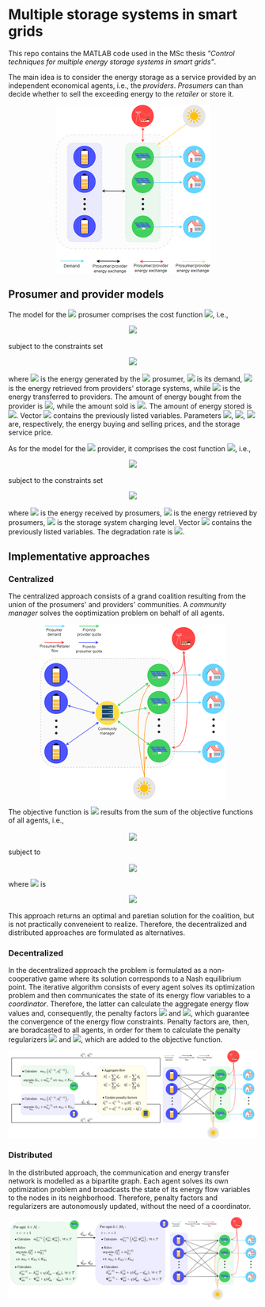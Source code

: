 # Multiple storage systems in smart grids
This repo contains the MATLAB code used in the MSc thesis _"Control techniques for multiple energy storage systems in smart grids"_.

The main idea is to consider the energy storage as a service provided by an independent economical agents, i.e., the _providers_. _Prosumers_ can than decide whether to sell the exceeding energy to the _retailer_ or store it. 

<p align="center">
  <img src="img/framework.png" align="center"></img>
</p>

## Prosumer and provider models
The model for the <img src="https://latex.codecogs.com/gif.latex?%5Cinline%20i"></img> prosumer comprises the cost function <img src="https://latex.codecogs.com/gif.latex?%5Cinline%20J_%7B%5Cmathcal%7BP%7D%2Ci%7D"></img>, i.e.,

<div align="center"><img src="https://latex.codecogs.com/gif.latex?J_%7B%5Cmathcal%7BP%7D%2Ci%7D%20%3D%20%5Csum_%7Bt%20%5Cin%20%5Cmathcal%7BT%7D%7D%20%5Cbigg%5B%20%5Cunderbrace%7BC_t%20p%5E%5Cuparrow_%7Bit%7D%20-%20R_t%20p%5E%5Cdownarrow_%7Bit%7D%20&plus;%20L_t%20s_%7Bit%7D%7D_%7B%5Ctext%7BCost/revenue%20and%20storage%20fee%7D%7D%20&plus;%20%5Cunderbrace%7B%5Cfrac%7B1%7D%7B2%7D%20%5Cxi_i%20%5CBig%28p%5E%7B%5Cuparrow2%7D_%7Bit%7D%20&plus;%20p%5E%7B%5Cdownarrow2%7D_%7Bit%7D%20&plus;%20d%5E%7B%5Cuparrow2%7D_%7Bit%7D%20&plus;%20d%5E%7B%5Cdownarrow2%7D_%7Bit%7D%7D_%7B%5Ctext%7BEnergy%20transmission%20costs%7D%7D%20%5CBig%29%20%5Cbigg%5D"></div>

subject to the constraints set 

<div align="center"><img src="https://latex.codecogs.com/gif.latex?%5Cmathcal%7BK%7D_%7B%5Cmathcal%7BP%7D%2Ci%7D%3D%20%5Cbegin%7Bcases%7D%20G_%7Bit%7D%20-%20D_%7Bit%7D%20&plus;%20d%5E%5Cuparrow_%7Bit%7D%20-%20d%5E%5Cdownarrow_%7Bit%7D%20&plus;%20p%5E%5Cuparrow_%7Bit%7D%20-%20p%5E%5Cdownarrow_%7Bit%7D%20%3D%200%20%5C%5C%20s_%7Bit%7D%20%3D%20%5Calpha%20s_%7Bi%2Ct-1%7D%20&plus;%20%5Ceta%5E%5Cuparrow%20d%5E%5Cdownarrow_%7Bit%7D%20-%20%5Ceta%5E%5Cdownarrow%20d%5E%5Cuparrow_%7Bit%7D%20%5C%5C%20s%5E%5Ctext%7Binit%7D_%7Bi%7D%20%3D%20s_%7BiT%7D%20%5C%5C%20d%5E%5Cuparrow_%7Bit%7D%20%5Cleq%20d%5E%5Ctext%7Bmax%7D%20%5C%5C%20d%5E%5Cdownarrow_%7Bit%7D%20%5Cleq%20d%5E%5Ctext%7Bmax%7D%20%5C%5C%20p%5E%5Cdownarrow_%7Bit%7D%20%5Cleq%20p%5E%5Ctext%7Bmax%7D%20%5C%5C%20p%5E%5Cuparrow_%7Bit%7D%20%5Cleq%20p%5E%5Ctext%7Bmax%7D%20%5C%5C%20%5Cboldsymbol%7Bv%7D_%7B%5Cmathcal%7BP%7D%2Ci%7D%20%5Cgeq%20%5Cboldsymbol%7B0%7D%20%5Cend%7Bcases%7D"></div> 

where <img src="https://latex.codecogs.com/gif.latex?G_%7Bit%7D"></img> is the energy generated by the <img src="https://latex.codecogs.com/gif.latex?%5Cinline%20i"></img> prosumer, <img src="https://latex.codecogs.com/gif.latex?D_%7Bit%7D"></img> is its demand, <img src="https://latex.codecogs.com/gif.latex?d%5E%5Cuparrow_%7Bit%7D"></img> is the energy retrieved from providers' storage systems, while <img src="https://latex.codecogs.com/gif.latex?d%5E%5Cdownarrow_%7Bit%7D"></img> is the energy transferred to providers. The amount of energy bought from the provider is <img src="https://latex.codecogs.com/gif.latex?p%5E%5Cuparrow_%7Bit%7D"></img>, while the amount sold is <img src="https://latex.codecogs.com/gif.latex?p%5E%5Cdownarrow_%7Bit%7D"></img>. The amount of energy stored is <img src="https://latex.codecogs.com/gif.latex?s%5E%5Cdownarrow_%7Bit%7D"></img>. Vector <img src="https://latex.codecogs.com/gif.latex?%5Cboldsymbol%7Bv%7D_%7B%5Cmathcal%7BP%7D%2C%20i%7D"></img> contains the previously listed variables. Parameters <img src="https://latex.codecogs.com/gif.latex?C_%7Bt%7D"></img>, <img src="https://latex.codecogs.com/gif.latex?R_%7Bt%7D"></img>, <img src="https://latex.codecogs.com/gif.latex?L_%7Bt%7D"></img> are, respectively, the energy buying and selling prices, and the storage service price.

As for the model for the <img src="https://latex.codecogs.com/gif.latex?%5Cinline%20j"></img> provider, it comprises the cost function <img src="https://latex.codecogs.com/gif.latex?%5Cinline%20J_%7B%5Cmathcal%7BS%7D%2Cj%7D"></img>, i.e.,

<div align="center"><img src="https://latex.codecogs.com/gif.latex?J_%7B%5Cmathcal%7BS%7D%2Cj%7D%20%3D%20%5Csum_%7Bt%20%5Cin%20%5Cmathcal%7BT%7D%7D%20%5Cbigg%5B%20%5Cunderbrace%7B%5Cfrac%7B1%7D%7B2%7D%20%5Czeta_j%20%28q%5E%5Cuparrow_%7Bjt%7D%20&plus;%20q%5E%5Cdownarrow_%7Bjt%7D%29%5E2%7D_%7B%5Ctext%7BStorage%20degradation%20costs%7D%7D%20-%20%5Cunderbrace%7BL_t%20b_%7Bjt%7D%7D_%7B%5Ctext%7BRevenues%7D%7D%20%5Cbigg%5D"></div>

subject to the constraints set

<div align="center"> <img src="https://latex.codecogs.com/gif.latex?%5Cmathcal%7BK%7D_%7B%5Cmathcal%7BS%7D%2Cj%7D%3D%20%5Cbegin%7Bcases%7D%20b_%7Bjt%7D%20%3D%20%5Calpha%20b_%7Bj%2Ct-1%7D%20&plus;%20%5Ceta%5E%5Cuparrow%20q%5E%5Cuparrow_%7Bjt%7D%20-%20%5Ceta%5E%5Cdownarrow%20q%5E%5Cdownarrow_%7Bjt%7D%20%5C%5C%20b_%7Bjt%7D%20%5Cleq%20b%5E%5Ctext%7Bmax%7D_j%20%5C%5C%20q%5E%5Cuparrow_%7Bjt%7D%20%5Cleq%20q%5E%5Ctext%7Bmax%7D%20%5C%5C%20q%5E%5Cdownarrow_%7Bjt%7D%20%5Cleq%20q%5E%5Ctext%7Bmax%7D%20%5C%5C%20%5Cboldsymbol%7Bv%7D_%7B%5Cmathcal%7BS%7D%2Cj%7D%20%5Cgeq%20%5Cboldsymbol%7B0%7D%20%5Cend%7Bcases%7D"></div>

where <img align="center"><img src="https://latex.codecogs.com/gif.latex?q%5E%5Cuparrow_%7Bjt%7D"></img> is the energy received by prosumers, <img src="https://latex.codecogs.com/gif.latex?q%5E%5Cdownarrow_%7Bjt%7D"></img> is the energy retrieved by prosumers, <img src="https://latex.codecogs.com/gif.latex?b_%7Bjt%7D"></img> is the storage system charging level. Vector <img src="https://latex.codecogs.com/gif.latex?%5Cboldsymbol%7Bv%7D_%7B%5Cmathcal%7BS%7D%2C%20j%7D"></img> contains the previously listed variables. The degradation rate is <img src="https://latex.codecogs.com/gif.latex?%5Czeta_%7Bjt%7D"></div>.  

## Implementative approaches
### Centralized
The centralized approach consists of a grand coalition resulting from the union of the prosumers' and providers' communities. A _community manager_ solves the ooptimization problem on behalf of all agents. 
<p align="center">
  <img src="img/prosumer-provider-full.png" align="center"></img>
</p>

The objective function is <img src="https://latex.codecogs.com/gif.latex?J%5E%7B%28c%29%7D"></img> results from the sum of the objective functions of all agents, i.e.,
<p align="center">
  <img src="https://latex.codecogs.com/gif.latex?J%5E%7B%28c%29%7D%20%3D%20%5Csum_%7Bi%20%5Cin%20%5Cmathcal%7BP%7D%7D%20J_%7B%5Cmathcal%7BP%7D%2Ci%7D%20&plus;%20%5Csum_%7Bj%20%5Cin%20%5Cmathcal%7BS%7D%7D%20J_%7B%5Cmathcal%7BS%7D%2Cj%7D" align="center"></img>
</p>
subject to 
<p align="center">
  <img src="https://latex.codecogs.com/gif.latex?%5Cmathcal%7BK%7D_%5Cmathcal%7BC%7D%20%3D%20%5Cmathcal%7BK%7D_%7B%5Ctext%7BA%7D%7D%20%5Ccup%20%5Cleft%28%20%5Cbigcup_%7Bi%20%5Cin%20%5Cmathcal%7BP%7D%7D%20%5Cmathcal%7BK%7D_%7B%5Cmathcal%7BP%7D%2Ci%7D%20%5Cright%29%20%5Ccup%20%5Cleft%28%20%5Cbigcup_%7Bj%20%5Cin%20%5Cmathcal%7BS%7D%7D%20%5Cmathcal%7BK%7D_%7B%5Cmathcal%7BS%7D%2Cj%7D%20%5Cright%29" align="center"></img>
</p>

where <img src="https://latex.codecogs.com/gif.latex?%5Cmathcal%7BK%7D_%7B%5Ctext%7BA%7D%7D"></img> is
<p align="center">
  <img src="https://latex.codecogs.com/gif.latex?%5Cmathcal%7BK%7D_%7B%5Ctext%7BA%7D%7D%3D%20%5Cbegin%7Bcases%7D%20%5Cdisplaystyle%20%5Csum_%7Bi%20%5Cin%20%5Cmathcal%7BP%7D%7D%20d%5E%5Cuparrow_%7Bit%7D%20-%20%5Csum_%7Bj%20%5Cin%20%5Cmathcal%7BS%7D%7D%20q%5E%5Cdownarrow_%7Bjt%7D%20%3D%200%20%5C%5C%20%5Cdisplaystyle%20%5Csum_%7Bi%20%5Cin%20%5Cmathcal%7BP%7D%7D%20d%5E%5Cdownarrow_%7Bit%7D%20-%20%5Csum_%7Bj%20%5Cin%20%5Cmathcal%7BS%7D%7D%20q%5E%5Cuparrow_%7Bjt%7D%20%3D%200%20%5Cend%7Bcases%7D">
</p>

This approach returns an optimal and paretian solution for the coalition, but is not practically conveneient to realize. Therefore, the decentralized and distributed approaches are formulated as alternatives.

### Decentralized
In the decentralized approach the problem is formulated as a non-cooperative game where its solution corresponds to a Nash equilibrium point. The iterative algorithm consists of every agent solves its optimization problem and then communicates the state of its energy flow variables to a _coordinator_. Therefore, the latter can calculate the aggregate energy flow values and, consequently, the penalty factors <img src="https://latex.codecogs.com/gif.latex?\inline&space;\lambda^{(\tau)}_{t}"></img> and <img src="https://latex.codecogs.com/gif.latex?\inline&space;\psi^{(\tau)}_{t}"></img>, which guarantee the convergence of the energy flow constraints. Penalty factors are, then, are boradcasted to all agents, in order for them to calculate the penalty regularizers <img src="https://latex.codecogs.com/gif.latex?\inline&space;m_{\mathcal{P},i}"></img> and <img src="https://latex.codecogs.com/gif.latex?\inline&space;m_{\mathcal{S},j}"></img>, which are added to the objective function.
<p align="center">
  <img src="img/decentralized.png" align="center"></img> 
</p>

### Distributed
In the distributed approach, the communication and energy transfer network is modelled as a bipartite graph. Each agent solves its own optimization problem and broadcasts the state of its energy flow variables to the nodes in its neighborhood. Therefore, penalty factors and regularizers are autonomously updated, without the need of a coordinator.
<p align="center">
  <img src="img/distributed.png" align="center"></img>
</p>
